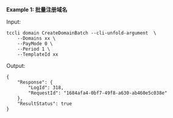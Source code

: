 **Example 1: 批量注册域名**



Input: 

```
tccli domain CreateDomainBatch --cli-unfold-argument  \
    --Domains xx \
    --PayMode 0 \
    --Period 1 \
    --TemplateId xx
```

Output: 
```
{
    "Response": {
        "LogId": 318,
        "RequestId": "1684afa4-0bf7-49f8-a630-ab460e5c038e"
    },
    "ResultStatus": true
}
```

